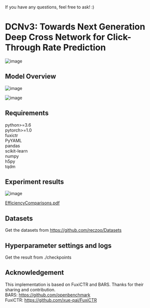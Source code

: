 If you have any questions, feel free to ask!  :)
# DCNv3: Towards Next Generation Deep Cross Network for Click-Through Rate Prediction

![image](https://github.com/user-attachments/assets/197e8293-1abd-4e5f-b8c8-aa6c129b26cc)

## Model Overview
![image](https://github.com/user-attachments/assets/b253ab0a-5e3d-443f-bbed-fd4362de227d)

![image](https://github.com/user-attachments/assets/258582ec-b720-4344-a0bc-9c3dc90d3cfc)

## Requirements
python>=3.6  
pytorch>=1.0  
fuxictr  
PyYAML  
pandas  
scikit-learn  
numpy  
h5py  
tqdm  

## Experiment results
![image](https://github.com/user-attachments/assets/9cf312e0-33c0-4dff-b485-25acfd29dd46)

[EfficiencyComparisons.pdf](https://github.com/user-attachments/files/16467420/EfficiencyComparisons.pdf)


## Datasets
Get the datasets from https://github.com/reczoo/Datasets

## Hyperparameter settings and logs
Get the result from ./checkpoints

## Acknowledgement
This implementation is based on FuxiCTR and BARS. Thanks for their sharing and contribution.  
BARS: https://github.com/openbenchmark  
FuxiCTR: https://github.com/xue-pai/FuxiCTR


